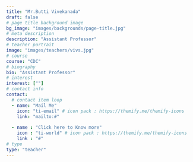 ```yaml
---
title: "Mr.Butti Vivekanada"
draft: false
# page title background image
bg_image: "images/backgrounds/page-title.jpg"
# meta description
description: "Assistant Professor"
# teacher portrait
image: "images/teachers/vivs.jpg"
# course
course: "CDC"
# biography
bio: "Assistant Professor"
# interest
interest: [""]
# contact info
contact:
  # contact item loop
  - name: "Mail Me"
    icon: "ti-email" # icon pack : https://themify.me/themify-icons
    link: "mailto:#"
  
  - name : "Click here to Know more"
    icon : "ti-world" # icon pack : https://themify.me/themify-icons
    link : "#"
# type
type: "teacher"
---
```


